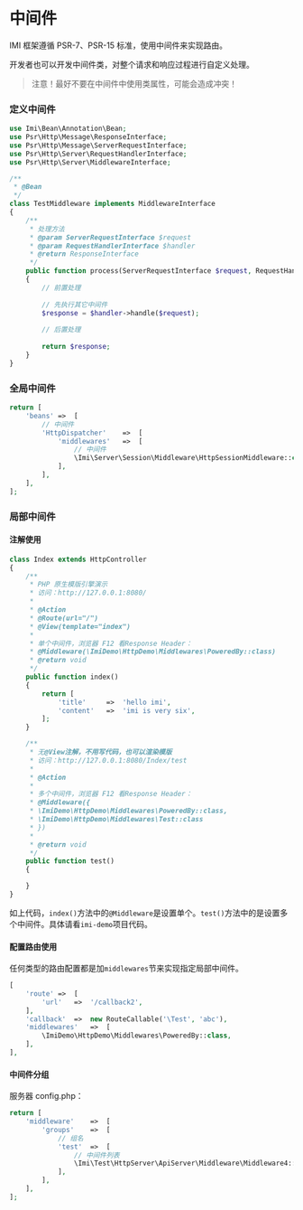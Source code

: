 # 中间件

IMI 框架遵循 PSR-7、PSR-15 标准，使用中间件来实现路由。

开发者也可以开发中间件类，对整个请求和响应过程进行自定义处理。

> 注意！最好不要在中间件中使用类属性，可能会造成冲突！

### 定义中间件

```php
use Imi\Bean\Annotation\Bean;
use Psr\Http\Message\ResponseInterface;
use Psr\Http\Message\ServerRequestInterface;
use Psr\Http\Server\RequestHandlerInterface;
use Psr\Http\Server\MiddlewareInterface;

/**
 * @Bean
 */
class TestMiddleware implements MiddlewareInterface
{
	/**
	 * 处理方法
	 * @param ServerRequestInterface $request
	 * @param RequestHandlerInterface $handler
	 * @return ResponseInterface
	 */
    public function process(ServerRequestInterface $request, RequestHandlerInterface $handler): ResponseInterface
	{
		// 前置处理
		
		// 先执行其它中间件
		$response = $handler->handle($request);
		
		// 后置处理
		
		return $response;
	}
}
```

### 全局中间件

```php
return [
	'beans'	=>	[
		// 中间件
		'HttpDispatcher'	=>	[
			'middlewares'	=>	[
				// 中间件
				\Imi\Server\Session\Middleware\HttpSessionMiddleware::class,
			],
		],
	],
];
```

### 局部中间件

#### 注解使用

```php
class Index extends HttpController
{
	/**
	 * PHP 原生模版引擎演示
	 * 访问：http://127.0.0.1:8080/
	 * 
	 * @Action
	 * @Route(url="/")
	 * @View(template="index")
	 * 
	 * 单个中间件，浏览器 F12 看Response Header：
	 * @Middleware(\ImiDemo\HttpDemo\Middlewares\PoweredBy::class)
	 * @return void
	 */
	public function index()
	{
		return [
			'title'		=>	'hello imi',
			'content'	=>	'imi is very six',
		];
	}

	/**
	 * 无@View注解，不用写代码，也可以渲染模版
	 * 访问：http://127.0.0.1:8080/Index/test
	 * 
	 * @Action
	 * 
	 * 多个中间件，浏览器 F12 看Response Header：
	 * @Middleware({
	 * \ImiDemo\HttpDemo\Middlewares\PoweredBy::class,
	 * \ImiDemo\HttpDemo\Middlewares\Test::class
	 * })
	 * 
	 * @return void
	 */
	public function test()
	{

	}
}
```

如上代码，`index()`方法中的`@Middleware`是设置单个。`test()`方法中的是设置多个中间件。具体请看`imi-demo`项目代码。

#### 配置路由使用

任何类型的路由配置都是加`middlewares`节来实现指定局部中间件。

```php
[
	'route'	=>	[
		'url'	=>	'/callback2',
	],
	'callback'	=>	new RouteCallable('\Test', 'abc'),
	'middlewares'	=>	[
		\ImiDemo\HttpDemo\Middlewares\PoweredBy::class,
	],
],
```

#### 中间件分组

服务器 config.php：

```php
return [
	'middleware'    =>  [
        'groups'    =>  [
			// 组名
            'test'  =>  [
				// 中间件列表
                \Imi\Test\HttpServer\ApiServer\Middleware\Middleware4::class,
            ],
        ],
    ],
];
```
